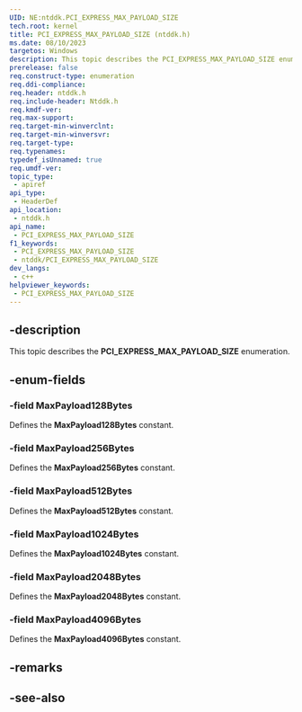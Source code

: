 ```yaml
---
UID: NE:ntddk.PCI_EXPRESS_MAX_PAYLOAD_SIZE
tech.root: kernel
title: PCI_EXPRESS_MAX_PAYLOAD_SIZE (ntddk.h)
ms.date: 08/10/2023
targetos: Windows
description: This topic describes the PCI_EXPRESS_MAX_PAYLOAD_SIZE enumeration (ntddk.h).
prerelease: false
req.construct-type: enumeration
req.ddi-compliance: 
req.header: ntddk.h
req.include-header: Ntddk.h
req.kmdf-ver: 
req.max-support: 
req.target-min-winverclnt: 
req.target-min-winversvr: 
req.target-type: 
req.typenames: 
typedef_isUnnamed: true
req.umdf-ver: 
topic_type:
 - apiref
api_type:
 - HeaderDef
api_location:
 - ntddk.h
api_name:
 - PCI_EXPRESS_MAX_PAYLOAD_SIZE
f1_keywords:
 - PCI_EXPRESS_MAX_PAYLOAD_SIZE
 - ntddk/PCI_EXPRESS_MAX_PAYLOAD_SIZE
dev_langs:
 - c++
helpviewer_keywords:
 - PCI_EXPRESS_MAX_PAYLOAD_SIZE
---
```


## -description

This topic describes the **PCI_EXPRESS_MAX_PAYLOAD_SIZE** enumeration.

## -enum-fields

### -field MaxPayload128Bytes

Defines the **MaxPayload128Bytes** constant.

### -field MaxPayload256Bytes

Defines the **MaxPayload256Bytes** constant.

### -field MaxPayload512Bytes

Defines the **MaxPayload512Bytes** constant.

### -field MaxPayload1024Bytes

Defines the **MaxPayload1024Bytes** constant.

### -field MaxPayload2048Bytes

Defines the **MaxPayload2048Bytes** constant.

### -field MaxPayload4096Bytes

Defines the **MaxPayload4096Bytes** constant.

## -remarks

## -see-also
